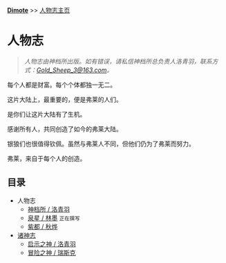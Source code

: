 **[Dimote](https://dimote.top)** >> [人物志主页](index.md)

# 人物志

> *人物志由神档所出版。如有错误，请私信神档所总负责人洛青羽，联系方式：Gold_Sheep_3@163.com。*

每个人都是财富。每个个体都独一无二。

这片大陆上，最重要的，便是弗莱的人们。

是你们让这片大陆有了生机。

感谢所有人，共同创造了如今的弗莱大陆。

银狼们也很值得钦佩。虽然与弗莱人不同，但他们仍为了弗莱而努力。

弗莱，来自于每个人的创造。

## 目录

- 人物志
    - [神档所 / 洛青羽](luoqingyu.md)
    - [泉星 / 林墨](linmo.md) `正在撰写`
    - [紫都 / 秋烨](qiuye.md)
- [诸神志](zsz/index.md)
    - [启示之神 / 洛青羽](zsz/luoqingyu.md)
    - [冒险之神 / 瑞斯克](zsz/ruisike.md)
